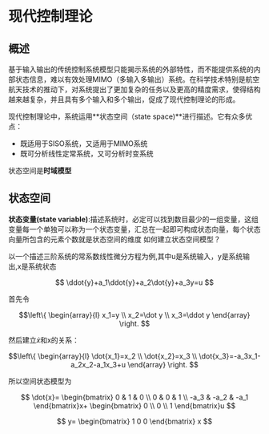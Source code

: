 # 现代控制理论

## 概述

基于输入输出的传统控制系统模型只能揭示系统的外部特性，而不能提供系统的内部状态信息，难以有效处理MIMO（多输入多输出）系统。在科学技术特别是航空航天技术的推动下，对系统提出了更加复杂的任务以及更高的精度需求，使得结构越来越复杂，并且具有多个输入和多个输出，促成了现代控制理论的形成。

现代控制理论中，系统运用**状态空间（state space)**进行描述。它有众多优点：

+ 既适用于SISO系统，又适用于MIMO系统
+ 既可分析线性定常系统，又可分析时变系统

状态空间是**时域模型**

## 状态空间
**状态变量(state variable)**:描述系统时，必定可以找到数目最少的一组变量，这组变量每一个单独可以称为一个状态变量，汇总在一起即可构成状态向量，每个状态向量所包含的元素个数就是状态空间的维度
如何建立状态空间模型？

以一个描述三阶系统的常系数线性微分方程为例,其中u是系统输入，y是系统输出,x是系统状态

$$ \ddot{y}+a_1\ddot{y}+a_2\dot{y}+a_3y=u $$

首先令

$$\left\{
\begin{array}{l}
    x_1=y  \\
    x_2=\dot y \\
    x_3=\ddot y 
\end{array}
\right.
$$

然后建立$\dot{x}$和x的关系：

$$\left\{
\begin{array}{l}
    \dot{x_1}=x_2 \\
    \dot{x_2}=x_3 \\
    \dot{x_3}=-a_3x_1-a_2x_2-a_1x_3+u
\end{array}
\right.
$$

所以空间状态模型为

$$
 \dot{x}=
 \begin{bmatrix}
 0 & 1 & 0 \\
 0 & 0 & 1 \\
 -a_3 & -a_2 & -a_1
 \end{bmatrix}x+
 \begin{bmatrix}
 0 \\
 0 \\
 1
 \end{bmatrix}u
$$ 

$$
y=
\begin{bmatrix}
1 0 0
\end{bmatrix}
x
$$


